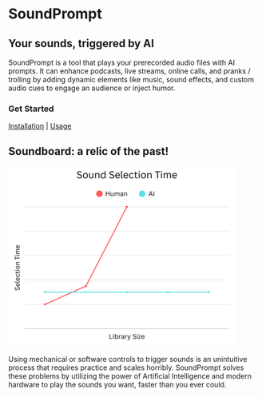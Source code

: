 <!-- LICENSE HEADER MANAGED BY add-license-header

Copyright (C) 2025 Ethorbit

This file is part of SoundPrompt.

SoundPrompt is free software: you can redistribute it and/or
modify it under the terms of the GNU General Public License
as published by the Free Software Foundation, either version 3
of the License, or (at your option) any later version.

SoundPrompt is distributed in the hope that it will be useful,
but WITHOUT ANY WARRANTY; without even the implied warranty of
MERCHANTABILITY or FITNESS FOR A PARTICULAR PURPOSE.
See the GNU General Public License for more details.

You should have received a copy of the
GNU General Public License along with SoundPrompt.
If not, see <https://www.gnu.org/licenses/>.
-->

# SoundPrompt
## Your sounds, triggered by AI

SoundPrompt is a tool that plays your prerecorded audio files with AI prompts. It can enhance podcasts, live streams, online calls, and pranks / trolling by adding dynamic elements like music, sound effects, and custom audio cues to engage an audience or inject humor.

### Get Started
[Installation](https://github.com/Ethorbit/SoundPrompt/wiki/Installation) | [Usage](https://github.com/Ethorbit/SoundPrompt/wiki/Usage)

## Soundboard: a relic of the past!
![Sound Selection Time chart](./resources/sound-selection-time-chart.png)

Using mechanical or software controls to trigger sounds is an unintuitive process that requires practice and scales horribly. SoundPrompt solves these problems by utilizing the power of Artificial Intelligence and modern hardware to play the sounds you want, faster than you ever could.
